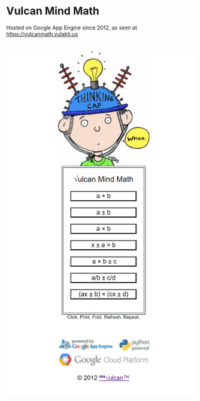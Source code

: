 # Vulcan Mind Math
 
Hosted on Google App Engine since 2012, as seen at https://vulcanmath.vulakh.us<br><br>

<img src=https://raw.githubusercontent.com/999Vulcan/VulcanMath/main/Screenshot.png>
